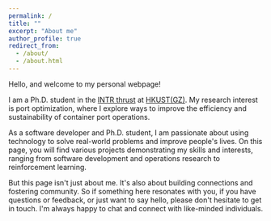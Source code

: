 ```yaml
---
permalink: /
title: ""
excerpt: "About me"
author_profile: true
redirect_from: 
  - /about/
  - /about.html
---
```


Hello, and welcome to my personal webpage!

I am a Ph.D. student in the [INTR thrust](https://hkust-gz.edu.cn/academics/four-hubs/systems-hub/intelligent-transportation) at [HKUST(GZ)](https://hkust-gz.edu.cn/). My research interest is port optimization, where I explore ways to improve the efficiency and sustainability of container port operations.

As a software developer and Ph.D. student, I am passionate about using technology to solve real-world problems and improve people's lives. On this page, you will find various projects demonstrating my skills and interests, ranging from software development and operations research to reinforcement learning.

But this page isn't just about me. It's also about building connections and fostering community. So if something here resonates with you, if you have questions or feedback, or just want to say hello, please don't hesitate to get in touch. I'm always happy to chat and connect with like-minded individuals.


